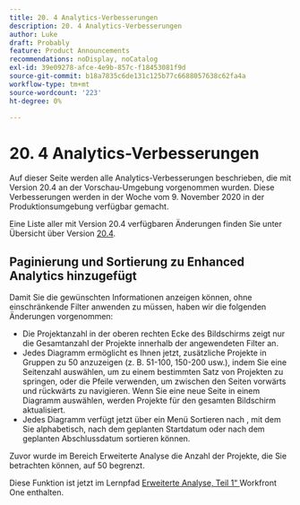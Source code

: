 ```yaml
---
title: 20. 4 Analytics-Verbesserungen
description: 20. 4 Analytics-Verbesserungen
author: Luke
draft: Probably
feature: Product Announcements
recommendations: noDisplay, noCatalog
exl-id: 39e09278-afce-4e9b-857c-f18453081f9d
source-git-commit: b18a7835c6de131c125b77c6688057638c62fa4a
workflow-type: tm+mt
source-wordcount: '223'
ht-degree: 0%

---
```


# 20. 4 Analytics-Verbesserungen

Auf dieser Seite werden alle Analytics-Verbesserungen beschrieben, die mit Version 20.4 an der Vorschau-Umgebung vorgenommen wurden. Diese Verbesserungen werden in der Woche vom 9. November 2020 in der Produktionsumgebung verfügbar gemacht.

Eine Liste aller mit Version 20.4 verfügbaren Änderungen finden Sie unter Übersicht über Version [20.4](../../../product-announcements/product-releases/20.4-release-activity/20-4-release-overview.md).

## Paginierung und Sortierung zu Enhanced Analytics hinzugefügt

Damit Sie die gewünschten Informationen anzeigen können, ohne einschränkende Filter anwenden zu müssen, haben wir die folgenden Änderungen vorgenommen:

* Die Projektanzahl in der oberen rechten Ecke des Bildschirms zeigt nur die Gesamtanzahl der Projekte innerhalb der angewendeten Filter an.
* Jedes Diagramm ermöglicht es Ihnen jetzt, zusätzliche Projekte in Gruppen zu 50 anzuzeigen (z. B. 51-100, 150-200 usw.), indem Sie eine Seitenzahl auswählen, um zu einem bestimmten Satz von Projekten zu springen, oder die Pfeile verwenden, um zwischen den Seiten vorwärts und rückwärts zu navigieren. Wenn Sie eine neue Seite in einem Diagramm auswählen, werden Projekte für den gesamten Bildschirm aktualisiert.
* Jedes Diagramm verfügt jetzt über ein Menü Sortieren nach , mit dem Sie alphabetisch, nach dem geplanten Startdatum oder nach dem geplanten Abschlussdatum sortieren können.

Zuvor wurde im Bereich Erweiterte Analyse die Anzahl der Projekte, die Sie betrachten können, auf 50 begrenzt.

Diese Funktion ist jetzt im Lernpfad [Erweiterte Analyse, Teil 1“ ](https://experienceleague.adobe.com/en/docs/workfront/using/home) Workfront One enthalten.
